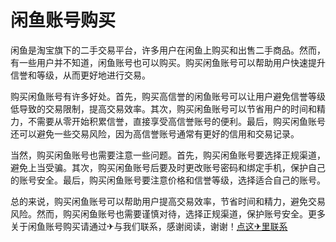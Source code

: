 # 闲鱼账号购买

闲鱼是淘宝旗下的二手交易平台，许多用户在闲鱼上购买和出售二手商品。然而，有一些用户并不知道，闲鱼账号也可以购买。购买闲鱼账号可以帮助用户快速提升信誉和等级，从而更好地进行交易。

购买闲鱼账号有许多好处。首先，购买高信誉的闲鱼账号可以让用户避免信誉等级低导致的交易限制，提高交易效率。其次，购买闲鱼账号可以节省用户的时间和精力，不需要从零开始积累信誉，直接享受高信誉账号的便利。最后，购买闲鱼账号还可以避免一些交易风险，因为高信誉账号通常有更好的信用和交易记录。

当然，购买闲鱼账号也需要注意一些问题。首先，购买闲鱼账号要选择正规渠道，避免上当受骗。其次，购买闲鱼账号后要及时更改账号密码和绑定手机，保护自己的账号安全。最后，购买闲鱼账号要注意价格和信誉等级，选择适合自己的账号。

总的来说，购买闲鱼账号可以帮助用户提高交易效率，节省时间和精力，避免交易风险。然而，购买闲鱼账号也需要谨慎对待，选择正规渠道，保护账号安全。更多关于闲鱼账号购买请通过✈与我们联系，感谢阅读，谢谢！[点这✈里联系](https://add.k02.cc)